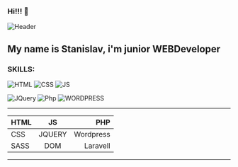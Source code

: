 ### Hi!!! 👋
![Header](https://www.edureka.co/blog/wp-content/uploads/2019/10/website-1-528x204.png)

## My name is Stanislav, i'm  junior WEBDeveloper
  ### SKILLS:
  
  ![HTML](https://img.shields.io/badge/-HTML-090909??style=for-the-badge&logo=Html&logoColor=0000)
    ![CSS](https://img.shields.io/badge/-CSS-090909??style=for-the-badge&logo=html)
  ![JS](https://img.shields.io/badge/-Javascript-090909??style=for-the-badge&logo=html)
  
  
  ![JQuery](https://img.shields.io/badge/-JQuery-090909??style=for-the-badge&logo=html)
  ![Php](https://img.shields.io/badge/-Php-090909??style=for-the-badge&logo=html)
  ![WORDPRESS](https://img.shields.io/badge/-WORDPRESS-090909??style=for-the-badge&logo=html)

---
 
 |HTML      |    JS    |PHP |
| ------------- |:------------------:| -----:|
| CSS   | JQUERY    | Wordpress |
| SASS     | DOM |   Laravell |


---

